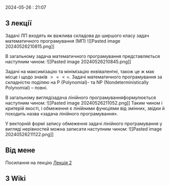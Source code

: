 2024-05-26 : 21:07

## З лекції 
Задачі ЛП входять як важлива складова до ширшого класу задач
математичного програмування (МП)
![[Pasted image 20240526210815.png]]

В загальному задача математичного програмування представляється
наступним чином:
![[Pasted image 20240526210845.png]]

Задачі на максимізацію та мінімізацію еквівалентні, також це ж має місце і
щодо знаків $>=  <=$.
Задачі математичного програмування за складністю поділяю
на P (Polynomial)- та NP (Nondeterministically Polynomial) – повні.

В загальному виглядізадача лінійного програмуванняформулюється
наступним чином:
![[Pasted image 20240526211052.png]]
Таким чином і критерій якості, і обмеження є лінійними функціями від
змінних, звідки й походить назва «задача лінійного програмування».

У векторній формі запису обмеження задачі лінійного програмування у
вигляді нерівностей можна записати наступним чином:
![[Pasted image 20240526211122.png]]
## Від мене
Посилання на лекцію [Лекція 2](https://vns.lpnu.ua/pluginfile.php?file=%2F970819%2Fmod_resource%2Fcontent%2F3%2F%D0%9A%D0%BE%D0%BD%D1%81%D0%BF%D0%B5%D0%BA%D1%82%20%D0%BB%D0%B5%D0%BA%D1%86%D1%96%D0%B9%20%D0%B4%D0%BE%20%D1%82%D0%B5%D0%BC%D0%B8%202_.pdf)

## З Wiki
